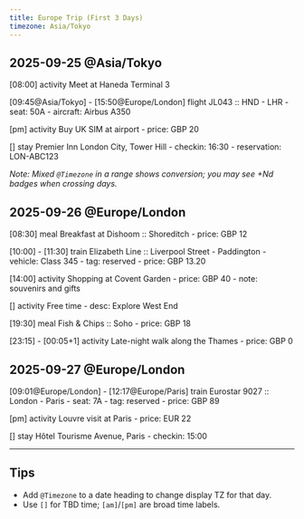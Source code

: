 ```yaml
---
title: Europe Trip (First 3 Days)
timezone: Asia/Tokyo
---
```


## 2025-09-25 @Asia/Tokyo

[08:00] activity Meet at Haneda Terminal 3

[09:45@Asia/Tokyo] - [15:50@Europe/London] flight JL043 :: HND - LHR
    - seat: 50A
    - aircraft: Airbus A350

[pm] activity Buy UK SIM at airport
    - price: GBP 20

[] stay Premier Inn London City, Tower Hill
    - checkin: 16:30
    - reservation: LON-ABC123

_Note: Mixed `@Timezone` in a range shows conversion; you may see +Nd badges when crossing days._

## 2025-09-26 @Europe/London

[08:30] meal Breakfast at Dishoom :: Shoreditch
    - price: GBP 12

[10:00] - [11:30] train Elizabeth Line :: Liverpool Street - Paddington
    - vehicle: Class 345
    - tag: reserved
    - price: GBP 13.20

[14:00] activity Shopping at Covent Garden
    - price: GBP 40
    - note: souvenirs and gifts

[] activity Free time
    - desc: Explore West End

[19:30] meal Fish & Chips :: Soho
    - price: GBP 18

[23:15] - [00:05+1] activity Late-night walk along the Thames
    - price: GBP 0

## 2025-09-27 @Europe/London

[09:01@Europe/London] - [12:17@Europe/Paris] train Eurostar 9027 :: London - Paris
    - seat: 7A
    - tag: reserved
    - price: GBP 89

[pm] activity Louvre visit at Paris
    - price: EUR 22

[] stay Hôtel Tourisme Avenue, Paris
    - checkin: 15:00

---

## Tips

- Add `@Timezone` to a date heading to change display TZ for that day.
- Use `[]` for TBD time; `[am]`/`[pm]` are broad time labels.
